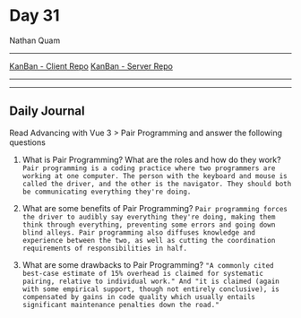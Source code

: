 # Day 31
Nathan Quam

---

[KanBan - Client Repo](https://github.com/NathanMQuam/KanBan-Client)
[KanBan - Server Repo](https://github.com/NathanMQuam/KanBan-Server)

---
---

## Daily Journal

Read Advancing with Vue 3 > Pair Programming and answer the following questions

1. What is Pair Programming? What are the roles and how do they work?
`
Pair programming is a coding practice where two programmers are working at one computer. The person with the keyboard and mouse is called the driver, and the other is the navigator. They should both be communicating everything they're doing.
`

2. What are some benefits of Pair Programming?
`
Pair programming forces the driver to audibly say everything they're doing, making them think through everything, preventing some errors and going down blind alleys. Pair programming also diffuses knowledge and experience between the two, as well as cutting the coordination requirements of responsibilities in half.
`

3. What are some drawbacks to Pair Programming?
`
"A commonly cited best-case estimate of 15% overhead is claimed for systematic pairing, relative to individual work." And "it is claimed (again with some empirical support, though not entirely conclusive), is compensated by gains in code quality which usually entails significant maintenance penalties down the road."
`
